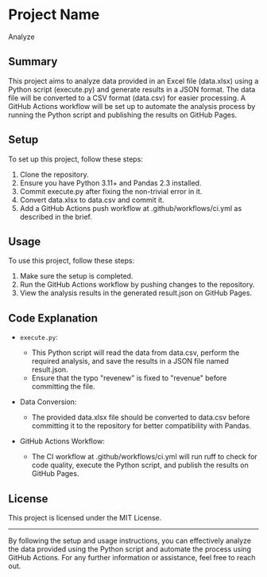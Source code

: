 # Project Name

Analyze

## Summary

This project aims to analyze data provided in an Excel file (data.xlsx) using a Python script (execute.py) and generate results in a JSON format. The data file will be converted to a CSV format (data.csv) for easier processing. A GitHub Actions workflow will be set up to automate the analysis process by running the Python script and publishing the results on GitHub Pages.

## Setup

To set up this project, follow these steps:

1. Clone the repository.
2. Ensure you have Python 3.11+ and Pandas 2.3 installed.
3. Commit execute.py after fixing the non-trivial error in it.
4. Convert data.xlsx to data.csv and commit it.
5. Add a GitHub Actions push workflow at .github/workflows/ci.yml as described in the brief.

## Usage

To use this project, follow these steps:

1. Make sure the setup is completed.
2. Run the GitHub Actions workflow by pushing changes to the repository.
3. View the analysis results in the generated result.json on GitHub Pages.

## Code Explanation

- `execute.py`:
  - This Python script will read the data from data.csv, perform the required analysis, and save the results in a JSON file named result.json.
  - Ensure that the typo "revenew" is fixed to "revenue" before committing the file.

- Data Conversion:
  - The provided data.xlsx file should be converted to data.csv before committing it to the repository for better compatibility with Pandas.

- GitHub Actions Workflow:
  - The CI workflow at .github/workflows/ci.yml will run ruff to check for code quality, execute the Python script, and publish the results on GitHub Pages.

## License

This project is licensed under the MIT License.

---
By following the setup and usage instructions, you can effectively analyze the data provided using the Python script and automate the process using GitHub Actions. For any further information or assistance, feel free to reach out.